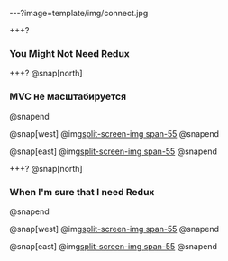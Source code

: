 ---?image=template/img/connect.jpg

+++?

### You Might Not Need Redux


+++?
@snap[north]
### MVC не масштабируется
@snapend

@snap[west]
@img[split-screen-img span-55](template/img/mvc.jpg)
@snapend

@snap[east]
@img[split-screen-img span-55](template/img/flux.jpg)
@snapend


+++?
@snap[north]
### When I'm sure that I need Redux
@snapend

@snap[west]
@img[split-screen-img span-55](template/img/twitter-user-data.jpg)
@snapend

@snap[east]
@img[split-screen-img span-55](template/img/twitter-hierarchy.jpg)
@snapend